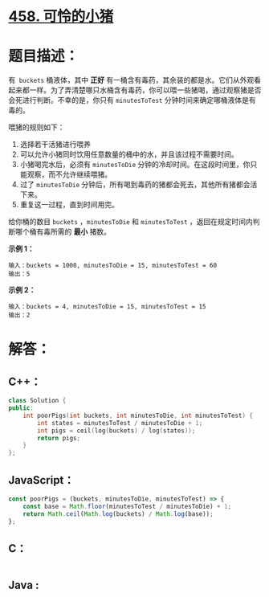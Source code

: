 # [458. 可怜的小猪](https://leetcode-cn.com/problems/poor-pigs/)

# 题目描述：

有` buckets` 桶液体，其中 **正好** 有一桶含有毒药，其余装的都是水。它们从外观看起来都一样。为了弄清楚哪只水桶含有毒药，你可以喂一些猪喝，通过观察猪是否会死进行判断。不幸的是，你只有 `minutesToTest` 分钟时间来确定哪桶液体是有毒的。

喂猪的规则如下：

1. 选择若干活猪进行喂养
2. 可以允许小猪同时饮用任意数量的桶中的水，并且该过程不需要时间。
3. 小猪喝完水后，必须有 `minutesToDie` 分钟的冷却时间。在这段时间里，你只能观察，而不允许继续喂猪。
4. 过了 `minutesToDie` 分钟后，所有喝到毒药的猪都会死去，其他所有猪都会活下来。
5. 重复这一过程，直到时间用完。

给你桶的数目 `buckets` ，`minutesToDie` 和 `minutesToTest` ，返回在规定时间内判断哪个桶有毒所需的 **最小** 猪数。



**示例 1：**

```
输入：buckets = 1000, minutesToDie = 15, minutesToTest = 60
输出：5
```

**示例 2：**

```
输入：buckets = 4, minutesToDie = 15, minutesToTest = 15
输出：2
```



# 解答：

## C++：

```cpp
class Solution {
public:
    int poorPigs(int buckets, int minutesToDie, int minutesToTest) {
        int states = minutesToTest / minutesToDie + 1;
        int pigs = ceil(log(buckets) / log(states));
        return pigs;
    }
};
```

## JavaScript：

```javascript
const poorPigs = (buckets, minutesToDie, minutesToTest) => {
    const base = Math.floor(minutesToTest / minutesToDie) + 1;
    return Math.ceil(Math.log(buckets) / Math.log(base));
};
```

## C：

```c

```

## Java :
```java

```

